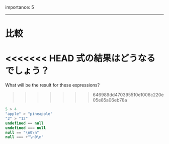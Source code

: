 importance: 5

---

# 比較

<<<<<<< HEAD
式の結果はどうなるでしょう？
=======
What will be the result for these expressions?
>>>>>>> 646989dd470395510e1006c220e05e85a06eb78a

```js no-beautify
5 > 4
"apple" > "pineapple"
"2" > "12"
undefined == null
undefined === null
null == "\n0\n"
null === +"\n0\n"
```
